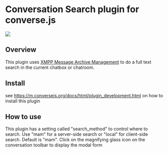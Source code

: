 # Conversation Search plugin for converse.js

<img src="https://github.com/conversejs/community-plugins/blob/master/search/search.png" />

## Overview
This plugin uses [XMPP Message Archive Management](https://xmpp.org/extensions/xep-0313.html) to do a full text search in the current chatbox or chatroom.

## Install
see https://m.conversejs.org/docs/html/plugin_development.html on how to install this plugin

## How to use
This plugin has a setting called "search_method" to control where to search. Use "mam" for a server-side search or "local" for client-side search. Default is "mam".
Click on the magnifying glass icon on the conversation toolbar to display the modal form
